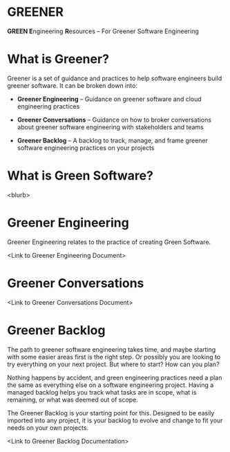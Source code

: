 # GREENER

**GREEN E**ngineering **R**esources – For Greener Software Engineering

# What is Greener?

Greener is a set of guidance and practices to help software engineers build
greener software. It can be broken down into:

-   **Greener Engineering** – Guidance on greener software and cloud engineering
    practices

-   **Greener Conversations** – Guidance on how to broker conversations about
    greener software engineering with stakeholders and teams

-   **Greener Backlog** – A backlog to track, manage, and frame greener software
    engineering practices on your projects

# What is Green Software?

\<blurb\>

# Greener Engineering

Greener Engineering relates to the practice of creating Green Software.

\<Link to Greener Engineering Document\>

# Greener Conversations

\<Link to Greener Conversations Document\>

# Greener Backlog

The path to greener software engineering takes time, and maybe starting with
some easier areas first is the right step. Or possibly you are looking to try
everything on your next project. But where to start? How can you plan?

Nothing happens by accident, and green engineering practices need a plan the
same as everything else on a software engineering project. Having a managed
backlog helps you track what tasks are in scope, what is remaining, or what was
deemed out of scope.

The Greener Backlog is your starting point for this. Designed to be easily
imported into any project, it is your backlog to evolve and change to fit your
needs on your own projects.

\<Link to Greener Backlog Documentation\>
